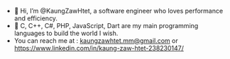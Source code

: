 - 👋 Hi, I’m @KaungZawHtet, a software engineer who loves performance and efficiency.
- 👀 C, C++, C#, PHP, JavaScript, Dart are my main programming languages to build the world I wish.
- You can reach me at : kaungzawhtet.mm@gmail.com or https://www.linkedin.com/in/kaung-zaw-htet-238230147/


